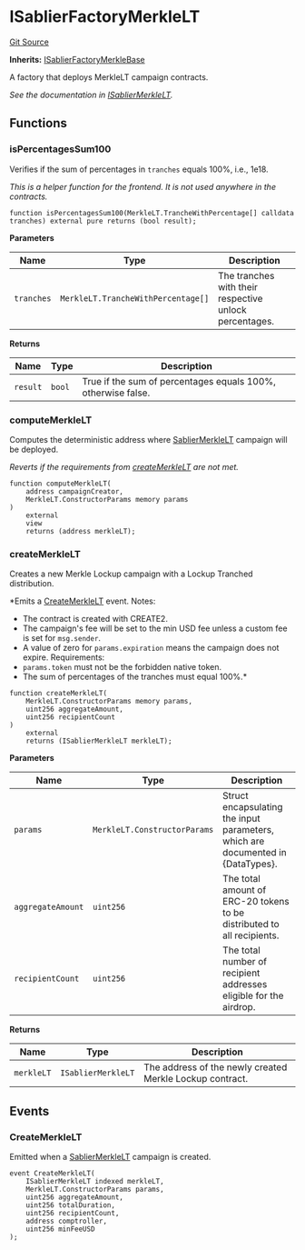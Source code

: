 # ISablierFactoryMerkleLT

[Git Source](https://github.com/sablier-labs/airdrops/blob/077c6b9766ef7693ba9e82a9e001dc0097709c01/src/interfaces/ISablierFactoryMerkleLT.sol)

**Inherits:**
[ISablierFactoryMerkleBase](/docs/reference/airdrops/contracts/interfaces/interface.ISablierFactoryMerkleBase.md)

A factory that deploys MerkleLT campaign contracts.

_See the documentation in
[ISablierMerkleLT](/docs/reference/airdrops/contracts/interfaces/interface.ISablierMerkleLT.md)._

## Functions

### isPercentagesSum100

Verifies if the sum of percentages in `tranches` equals 100%, i.e., 1e18.

_This is a helper function for the frontend. It is not used anywhere in the contracts._

```solidity
function isPercentagesSum100(MerkleLT.TrancheWithPercentage[] calldata tranches) external pure returns (bool result);
```

**Parameters**

| Name       | Type                               | Description                                            |
| ---------- | ---------------------------------- | ------------------------------------------------------ |
| `tranches` | `MerkleLT.TrancheWithPercentage[]` | The tranches with their respective unlock percentages. |

**Returns**

| Name     | Type   | Description                                                  |
| -------- | ------ | ------------------------------------------------------------ |
| `result` | `bool` | True if the sum of percentages equals 100%, otherwise false. |

### computeMerkleLT

Computes the deterministic address where
[SablierMerkleLT](/docs/reference/airdrops/contracts/contract.SablierMerkleLT.md) campaign will be deployed.

_Reverts if the requirements from
[createMerkleLT](/docs/reference/airdrops/contracts/interfaces/interface.ISablierFactoryMerkleLT.md#createmerklelt) are
not met._

```solidity
function computeMerkleLT(
    address campaignCreator,
    MerkleLT.ConstructorParams memory params
)
    external
    view
    returns (address merkleLT);
```

### createMerkleLT

Creates a new Merkle Lockup campaign with a Lockup Tranched distribution.

\*Emits a
[CreateMerkleLT](/docs/reference/airdrops/contracts/interfaces/interface.ISablierFactoryMerkleLT.md#createmerklelt)
event. Notes:

- The contract is created with CREATE2.
- The campaign's fee will be set to the min USD fee unless a custom fee is set for `msg.sender`.
- A value of zero for `params.expiration` means the campaign does not expire. Requirements:
- `params.token` must not be the forbidden native token.
- The sum of percentages of the tranches must equal 100%.\*

```solidity
function createMerkleLT(
    MerkleLT.ConstructorParams memory params,
    uint256 aggregateAmount,
    uint256 recipientCount
)
    external
    returns (ISablierMerkleLT merkleLT);
```

**Parameters**

| Name              | Type                         | Description                                                                     |
| ----------------- | ---------------------------- | ------------------------------------------------------------------------------- |
| `params`          | `MerkleLT.ConstructorParams` | Struct encapsulating the input parameters, which are documented in {DataTypes}. |
| `aggregateAmount` | `uint256`                    | The total amount of ERC-20 tokens to be distributed to all recipients.          |
| `recipientCount`  | `uint256`                    | The total number of recipient addresses eligible for the airdrop.               |

**Returns**

| Name       | Type               | Description                                              |
| ---------- | ------------------ | -------------------------------------------------------- |
| `merkleLT` | `ISablierMerkleLT` | The address of the newly created Merkle Lockup contract. |

## Events

### CreateMerkleLT

Emitted when a [SablierMerkleLT](/docs/reference/airdrops/contracts/contract.SablierMerkleLT.md) campaign is created.

```solidity
event CreateMerkleLT(
    ISablierMerkleLT indexed merkleLT,
    MerkleLT.ConstructorParams params,
    uint256 aggregateAmount,
    uint256 totalDuration,
    uint256 recipientCount,
    address comptroller,
    uint256 minFeeUSD
);
```
